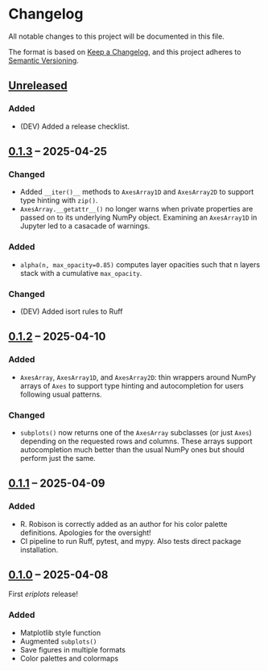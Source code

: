 # Changelog

All notable changes to this project will be documented in this file.

The format is based on [Keep a Changelog](https://keepachangelog.com/en/1.1.0/),
and this project adheres to [Semantic Versioning](https://semver.org/spec/v2.0.0.html).

## [Unreleased]

### Added

- (DEV) Added a release checklist.

## [0.1.3] – 2025-04-25

### Changed

- Added `__iter()__` methods to `AxesArray1D` and `AxesArray2D` to
  support type hinting with `zip()`.
- `AxesArray.__getattr__()` no longer warns when private properties
  are passed on to its underlying NumPy object. Examining an
  `AxesArray1D` in Jupyter led to a casacade of warnings.

### Added

- `alpha(n, max_opacity=0.85)` computes layer opacities such that
  n layers stack with a cumulative `max_opacity`.

### Changed

- (DEV) Added isort rules to Ruff

## [0.1.2] – 2025-04-10

### Added

- `AxesArray`, `AxesArray1D`, and `AxesArray2D`: thin wrappers
  around NumPy arrays of `Axes` to support type hinting and
  autocompletion for users following usual patterns.

### Changed

- `subplots()` now returns one of the `AxesArray` subclasses (or
  just `Axes`) depending on the requested rows and columns. These
  arrays support autocompletion much better than the usual NumPy
  ones but should perform just the same.

## [0.1.1] – 2025-04-09

### Added

- R. Robison is correctly added as an author for his color
  palette definitions. Apologies for the oversight!
- CI pipeline to run Ruff, pytest, and mypy. Also tests direct
  package installation.

## [0.1.0] – 2025-04-08

First *eriplots* release!

### Added

- Matplotlib style function
- Augmented `subplots()`
- Save figures in multiple formats
- Color palettes and colormaps

[0.1.0]: https://github.com/ElderResearch/eriplots-python/releases/tag/0.1.0
[0.1.1]: https://github.com/ElderResearch/eriplots-python/releases/tag/0.1.1
[0.1.2]: https://github.com/ElderResearch/eriplots-python/releases/tag/0.1.2
[0.1.3]: https://github.com/ElderResearch/eriplots-python/releases/tag/0.1.3
[Unreleased]: https://github.com/ElderResearch/eriplots-python/compare/0.1.3...develop
